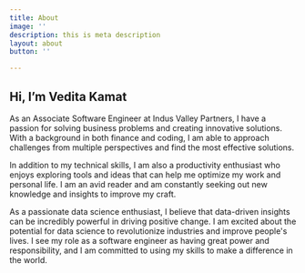 ```yaml
---
title: About
image: ''
description: this is meta description
layout: about
button: ''

---
```

## Hi, I’m Vedita Kamat

As an Associate Software Engineer at Indus Valley Partners, I have a passion for solving business problems and creating innovative solutions. With a background in both finance and coding, I am able to approach challenges from multiple perspectives and find the most effective solutions.

In addition to my technical skills, I am also a productivity enthusiast who enjoys exploring tools and ideas that can help me optimize my work and personal life. I am an avid reader and am constantly seeking out new knowledge and insights to improve my craft.

As a passionate data science enthusiast, I believe that data-driven insights can be incredibly powerful in driving positive change. I am excited about the potential for data science to revolutionize industries and improve people's lives. I see my role as a software engineer as having great power and responsibility, and I am committed to using my skills to make a difference in the world.